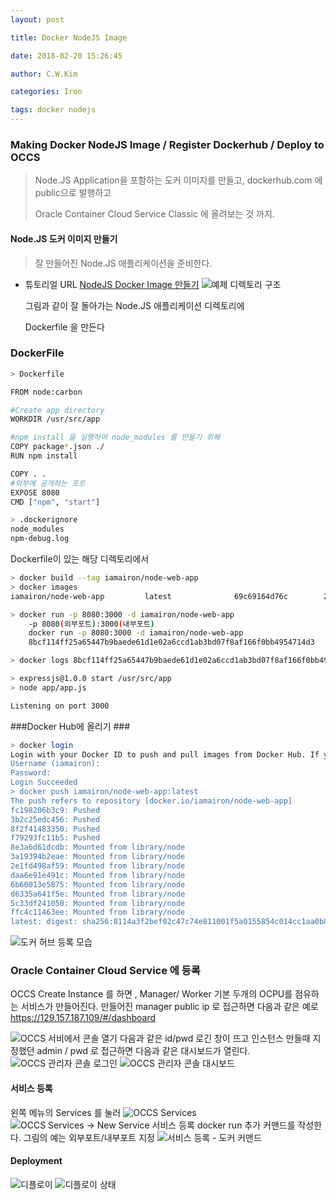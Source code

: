 ```yaml
---
layout: post 

title: Docker NodeJS Image  

date: 2018-02-20 15:26:45 

author: C.W.Kim 

categories: Iron

tags: docker nodejs 
---
```

### Making Docker NodeJS Image / Register Dockerhub / Deploy to OCCS  ### 
> Node.JS Application을 포함하는 도커 이미지를 만들고,  dockerhub.com 에 public으로 발행하고
>
> Oracle Container Cloud Service Classic 에 올려보는 것 까지.
#### Node.JS 도커 이미지 만들기 #### 
> 잘 만들어진 Node.JS 애플리케이션을 준비한다.
* 튜토리얼 URL [NodeJS Docker Image 만들기](https://nodejs.org/en/docs/guides/nodejs-docker-webapp/)
  ![예제 디렉토리 구조](https://ironhub.github.io/assets/screenshots/nodejsDockerDirectory.png)

  그림과 같이 잘 돌아가는 Node.JS 애플리케이션 디렉토리에

  Dockerfile 을 만든다

### DockerFile ###

```sh
> Dockerfile

FROM node:carbon

#Create app directory
WORKDIR /usr/src/app

#npm install 을 실행하여 node_modules 를 만들기 위해
COPY package*.json ./
RUN npm install 

COPY . .
#외부에 공개하는 포트
EXPOSE 8080
CMD ["npm", "start"]


```

```sh
> .dockerignore
node_modules
npm-debug.log
```

Dockerfile이 있는 해당 디렉토리에서

```sh
> docker build --tag iamairon/node-web-app
> docker images
iamairon/node-web-app         latest              69c69164d76c        26 minutes ago      698MB

> docker run -p 8080:3000 -d iamairon/node-web-app
    -p 8080(외부포트):3000(내부포트)
	docker run -p 8080:3000 -d iamairon/node-web-app
	8bcf114ff25a65447b9baede61d1e02a6ccd1ab3bd07f8af166f0bb4954714d3

> docker logs 8bcf114ff25a65447b9baede61d1e02a6ccd1ab3bd07f8af166f0bb4954714d3

> expressjs@1.0.0 start /usr/src/app
> node app/app.js

Listening on port 3000


```
###Docker Hub에 올리기 ###
```sh
> docker login
Login with your Docker ID to push and pull images from Docker Hub. If you don't have a Docker ID, head over to https://hub.docker.com to create one.
Username (iamairon):
Password:
Login Succeeded
> docker push iamairon/node-web-app:latest
The push refers to repository [docker.io/iamairon/node-web-app]
fc198206b3c9: Pushed
3b2c25edc456: Pushed
8f2f41483350: Pushed
f79293fc11b5: Pushed
8e3a6d61dcdb: Mounted from library/node
3a19394b2eae: Mounted from library/node
2e1fd498af59: Mounted from library/node
daa6e91e491c: Mounted from library/node
6b60013e5875: Mounted from library/node
d6335a641f5e: Mounted from library/node
5c33df241050: Mounted from library/node
ffc4c11463ee: Mounted from library/node
latest: digest: sha256:8114a3f2bef02c47c74e811001f5a0155854c014cc1aa0b842a9259335b1096d size: 2845


```
![도커 허브 등록 모습](https://ironhub.github.io/assets/screenshots/dockerhubRegistration.png)

### Oracle Container Cloud Service 에 등록 ###

OCCS Create Instance 를 하면 , Manager/ Worker 기본 두개의 OCPU를 점유하는 서비스가 만들어진다.
만들어진 manager public ip 로 접근하면
다음과 같은 예로 https://129.157.187.109/#/dashboard  

![OCCS 서비에서 콘솔 열기](https://ironhub.github.io/assets/screenshots/OCCS01.png)
다음과 같은 id/pwd 로긴 창이 뜨고 인스턴스 만들때 지정했던 admin / pwd 로 접근하면 다음과 같은 대시보드가 열린다. 
![OCCS 관리자 콘솔 로그인](https://ironhub.github.io/assets/screenshots/OCCS02.png)
![OCCS 관리자 콘솔 대시보드](https://ironhub.github.io/assets/screenshots/OCCS03.png)
#### 서비스 등록 ####
왼쪽 메뉴의 Services 를 눌러
![OCCS Services](https://ironhub.github.io/assets/screenshots/OCCS04.png)
![OCCS Services -> New Service  서비스 등록](https://ironhub.github.io/assets/screenshots/OCCS05.png)
docker run 추가 커맨드를 작성한다. 그림의 예는  외부포트/내부포트 지정
![서비스 등록 - 도커 커맨드](https://ironhub.github.io/assets/screenshots/OCCS06.png)
#### Deployment ####
![디플로이](https://ironhub.github.io/assets/screenshots/OCCS07.png)
![디플로이 상태](https://ironhub.github.io/assets/screenshots/OCCS08.png)
